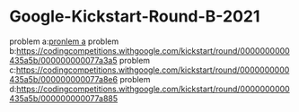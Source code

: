 # Google-Kickstart-Round-B-2021

problem a:[pronlem a](https://codingcompetitions.withgoogle.com/kickstart/round/0000000000435a5b/000000000077a882)
problem b:https://codingcompetitions.withgoogle.com/kickstart/round/0000000000435a5b/000000000077a3a5
problem c:https://codingcompetitions.withgoogle.com/kickstart/round/0000000000435a5b/000000000077a8e6
problem d:https://codingcompetitions.withgoogle.com/kickstart/round/0000000000435a5b/000000000077a885
